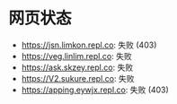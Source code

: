 # 网页状态
- https://jsn.limkon.repl.co: 失败 (403)
- https://veg.linlim.repl.co: 失败
- https://ask.skzey.repl.co: 失败
- https://V2.sukure.repl.co: 失败
- https://apping.eywjx.repl.co: 失败 (403)
